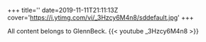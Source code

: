 +++
title=''
date=2019-11-11T21:11:13Z
cover='https://i.ytimg.com/vi/_3Hzcy6M4n8/sddefault.jpg'
+++

All content belongs to GlennBeck.
{{< youtube _3Hzcy6M4n8 >}}
